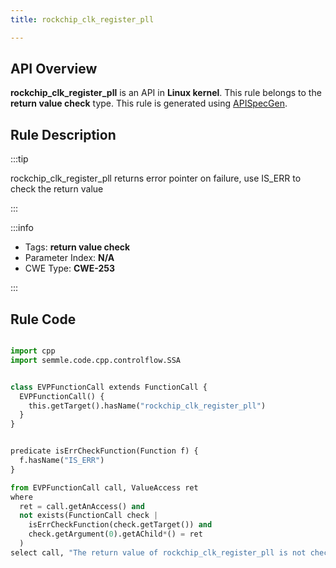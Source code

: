 ```yaml
---
title: rockchip_clk_register_pll

---
```



## API Overview
**rockchip_clk_register_pll** is an API in **Linux kernel**. This rule belongs to the **return value check** type. This rule is generated using [APISpecGen](../../tools/APISpecGen).
## Rule Description

:::tip

rockchip_clk_register_pll returns error pointer on failure, use IS_ERR to check the return value

:::

:::info

- Tags: **return value check**
- Parameter Index: **N/A**
- CWE Type: **CWE-253**

:::

## Rule Code
```python

import cpp
import semmle.code.cpp.controlflow.SSA


class EVPFunctionCall extends FunctionCall {
  EVPFunctionCall() {
    this.getTarget().hasName("rockchip_clk_register_pll")
  }
}


predicate isErrCheckFunction(Function f) {
  f.hasName("IS_ERR") 
}

from EVPFunctionCall call, ValueAccess ret
where
  ret = call.getAnAccess() and
  not exists(FunctionCall check |
    isErrCheckFunction(check.getTarget()) and
    check.getArgument(0).getAChild*() = ret
  )
select call, "The return value of rockchip_clk_register_pll is not checked with IS_ERR."
    
```